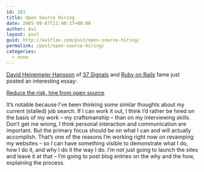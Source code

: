 ```yaml
---
id: 281
title: Open Source Hiring
date: 2005-09-07T11:40:17+00:00
author: Avi
layout: post
guid: http://aviflax.com/post/open-source-hiring/
permalink: /post/open-source-hiring/
categories:
  - none
---
```

[David Heinemeier Hansson](http://www.loudthinking.com/) of [37 Signals](http://www.37signals.com) and [Ruby on Rails](http://www.rubyonrails.com) fame just posted an interesting essay:
  
[Reduce the risk, hire from open source](http://www.loudthinking.com/arc/000505.html).

It&#8217;s notable because I&#8217;ve been thinking some similar thoughts about my current (stalled) job search. If I can work it out, I think I&#8217;d rather be hired on the basis of my work &#8211; my craftsmanship &#8211; than on my interviewing skills. Don&#8217;t get me wrong, I think personal interaction and communication are important. But the primary focus should be on what I can and will actually accomplish. That&#8217;s one of the reasons I&#8217;m working right now on revamping my websites &#8211; so I can have something visible to demonstrate what I do, how I do it, and why I do it the way I do. I&#8217;m not just going to launch the sites and leave it at that &#8211; I&#8217;m going to post blog entries on the why and the how, explaining the process.